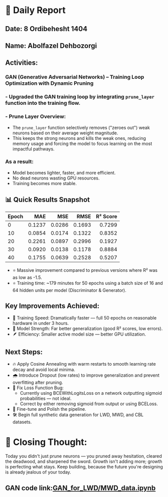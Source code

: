 # 📝 Daily Report
## Date: 8 Ordibehesht 1404
## Name: Abolfazel Dehbozorgi
## Activities:
### GAN (Generative Adversarial Networks) – Training Loop Optimization with Dynamic Pruning
### - Upgraded the GAN training loop by integrating `prune_layer` function into the training flow.
### - Prune Layer Overview:
  * The `prune_layer` function selectively removes ("zeroes out") weak neurons based on their average weight magnitude.
  * This keeps the strong neurons and kills the weak ones, reducing memory usage and forcing the model to focus learning on the most impactful pathways.
  ### As a result:
  * Model becomes lighter, faster, and more efficient.
  * No dead neurons wasting GPU resources.
  * Training becomes more stable.
## 📊 Quick Results Snapshot

| Epoch |   MAE   |  MSE   |  RMSE  | R² Score |
|-------|--------:|-------:|-------:|---------:|
|   0   | 0.1237  | 0.0286 | 0.1693 |  0.7299  |
|  10   | 0.0854  | 0.0174 | 0.1322 |  0.8352  |
|  20   | 0.2261  | 0.0897 | 0.2996 |  0.1927  |
|  30   | 0.0920  | 0.0138 | 0.1178 |  0.8884  |
|  40   | 0.1755  | 0.0639 | 0.2528 |  0.5207  |


* ⭐ Massive improvement compared to previous versions where R² was as low as -1.5.
* ⭐ Training time: ~179 minutes for 50 epochs using a batch size of 16 and 64 hidden units per model (Discriminator & Generator).
## Key Improvements Achieved:
* 🚀 Training Speed: Dramatically faster — full 50 epochs on reasonable hardware in under 3 hours.
* 🧠 Model Strength: Far better generalization (good R² scores, low errors).
* 🪶 Efficiency: Smaller active model size — better GPU utilization.
## Next Steps:
* 🔥 Apply Cosine Annealing with warm restarts to smooth learning rate decay and avoid local minima.
* 🌧 Introduce Dropout (low rates) to improve generalization and prevent overfitting after pruning.
* 🐛 Fix Loss Function Bug:
    * Currently using BCEWithLogitsLoss on a network outputting sigmoid probabilities — not ideal.
    * Correct by either removing sigmoid from output or using BCELoss.
* 🎨 Fine-tune and Polish the pipeline.
* 🛠 Begin full synthetic data generation for LWD, MWD, and CBL datasets.
# 🧠 Closing Thought:
Today you didn't just prune neurons — you pruned away hesitation, cleared the deadwood, and sharpened the sword.
Growth isn't adding more; growth is perfecting what stays.
Keep building, because the future you're designing is already jealous of your today.

## GAN code link:[GAN_for_LWD/MWD_data.ipynb](https://colab.research.google.com/drive/12YS78t3gb4z20gLd0YXsTNw9sHepvVEV#scrollTo=biBrlm7xoPV2)

